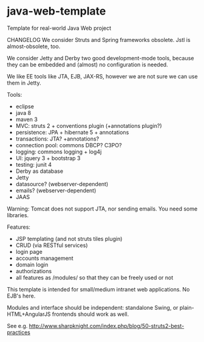 # java-web-template
Template for real-world Java Web project

CHANGELOG
We consider Struts and Spring frameworks obsolete.
Jstl is almost-obsolete, too.

We consider Jetty and Derby two good development-mode tools, because they can be embedded and (almost) no configuration is needed.

We like EE tools like JTA, EJB, JAX-RS, however we are not sure we can use them in Jetty.

Tools:
* eclipse
* java 8
* maven 3
* MVC: struts 2 + conventions plugin (+annotations plugin?)
* persistence: JPA + hibernate 5 + annotations
* transactions: JTA? +annotations?
* connection pool: commons DBCP? C3PO?
* logging: commons logging + log4j
* UI: jquery 3 + bootstrap 3
* testing: junit 4
* Derby as database
* Jetty
* datasource? (webserver-dependent)
* emails? (webserver-dependent)
* JAAS

Warning: Tomcat does not support JTA, nor sending emails. You need some libraries.

Features:
* JSP templating (and not struts tiles plugin)
* CRUD (via RESTful services)
* login page
* accounts management
* domain login
* authorizations
* all features as /modules/ so that they can be freely used or not

This template is intended for small/medium intranet web applications. No EJB's here.

Modules and interface should be independent: standalone Swing, or plain-HTML+AngularJS frontends should work as well.

See e.g. http://www.sharpknight.com/index.php/blog/50-struts2-best-practices
